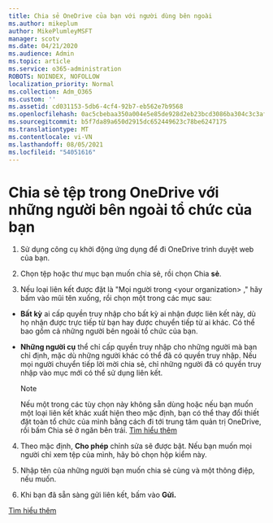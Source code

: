 ```yaml
---
title: Chia sẻ OneDrive của bạn với người dùng bên ngoài
ms.author: mikeplum
author: MikePlumleyMSFT
manager: scotv
ms.date: 04/21/2020
ms.audience: Admin
ms.topic: article
ms.service: o365-administration
ROBOTS: NOINDEX, NOFOLLOW
localization_priority: Normal
ms.collection: Adm_O365
ms.custom: ''
ms.assetid: cd031153-5db6-4cf4-92b7-eb562e7b9568
ms.openlocfilehash: 0ac5cbebaa350a004e5e85de928d2eb23bcd3086ba304c3c3afdfa9c13e42188
ms.sourcegitcommit: b5f7da89a650d2915dc652449623c78be6247175
ms.translationtype: MT
ms.contentlocale: vi-VN
ms.lasthandoff: 08/05/2021
ms.locfileid: "54051616"
---
```

# <a name="share-files-in-onedrive-with-people-outside-your-organization"></a>Chia sẻ tệp trong OneDrive với những người bên ngoài tổ chức của bạn

1. Sử dụng công cụ khởi động ứng dụng để đi OneDrive trình duyệt web của bạn. 
    
2. Chọn tệp hoặc thư mục bạn muốn chia sẻ, rồi chọn Chia **sẻ**. 
    
3. Nếu loại liên kết được đặt là "Mọi người trong \<your organization\> ," hãy bấm vào mũi tên xuống, rồi chọn một trong các mục sau: 
    
  - **Bất kỳ** ai cấp quyền truy nhập cho bất kỳ ai nhận được liên kết này, dù họ nhận được trực tiếp từ bạn hay được chuyển tiếp từ ai khác. Có thể bao gồm cả những người bên ngoài tổ chức của bạn. 
    
  - **Những người cụ** thể chỉ cấp quyền truy nhập cho những người mà bạn chỉ định, mặc dù những người khác có thể đã có quyền truy nhập. Nếu mọi người chuyển tiếp lời mời chia sẻ, chỉ những người đã có quyền truy nhập vào mục mới có thể sử dụng liên kết. 
    
    > [!NOTE]
    > Nếu một trong các tùy chọn này không sẵn dùng hoặc nếu bạn muốn một loại liên kết khác xuất hiện  theo mặc định, bạn có thể thay đổi thiết đặt toàn tổ chức của mình bằng cách đi tới trung tâm quản trị OneDrive, rồi bấm Chia sẻ ở ngăn bên trái. [Tìm hiểu thêm](https://go.microsoft.com/fwlink/?linkid=871961)
  
4. Theo mặc định, **Cho phép** chỉnh sửa sẽ được bật. Nếu bạn muốn mọi người chỉ xem tệp của mình, hãy bỏ chọn hộp kiểm này. 
    
5. Nhập tên của những người bạn muốn chia sẻ cùng và một thông điệp, nếu muốn.
    
6. Khi bạn đã sẵn sàng gửi liên kết, bấm vào **Gửi.** 
    
[Tìm hiểu thêm](https://go.microsoft.com/fwlink/?linkid=871861)
  

